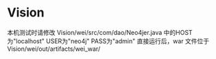 # Vision
本机测试时请修改 Vision/wei/src/com/dao/Neo4jer.java 中的HOST为"localhost" USER为"neo4j" PASS为"admin"
直接运行后，war 文件位于 Vision/wei/out/artifacts/wei_war/